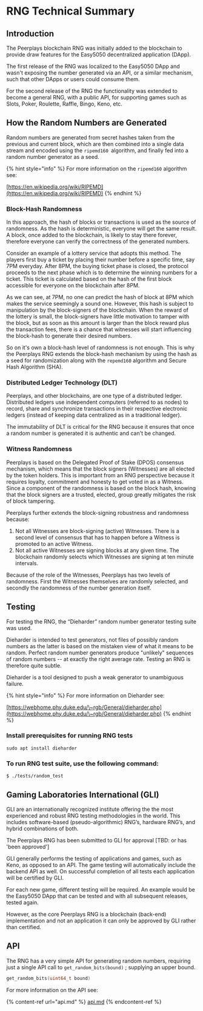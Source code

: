 # RNG Technical Summary

## Introduction <a href="randomnumbergenerationonpeerplays-howitsdone-howisrnggenerated" id="randomnumbergenerationonpeerplays-howitsdone-howisrnggenerated"></a>

The Peerplays blockchain RNG was initially added to the blockchain to provide draw features for the Easy5050 decentralized application (DApp).&#x20;

The first release of the RNG was localized to the Easy5050 DApp and wasn't exposing the number generated via an API, or a similar mechanism, such that other DApps or users could consume them.&#x20;

For the second release of the RNG the functionality was extended to become a general RNG, with a public API, for supporting games such as Slots, Poker, Roulette, Raffle, Bingo, Keno, etc.

## How the Random Numbers are Generated <a href="randomnumbergenerationonpeerplays-howitsdone-howisrnggenerated" id="randomnumbergenerationonpeerplays-howitsdone-howisrnggenerated"></a>

Random numbers are generated from secret hashes taken from the previous and current block, which are then combined into a single data stream and encoded using the  `ripemd160 `algorithm, and finally fed into a random number generator as a seed.

{% hint style="info" %}
For more information on the `ripemd160` algorithm see:

[https://en.wikipedia.org/wiki/RIPEMD](https://en.wikipedia.org/wiki/RIPEMD)
{% endhint %}

### **Block-Hash Randomness**

In this approach, the hash of blocks or transactions is used as the source of randomness. As the hash is deterministic, everyone will get the same result. A block, once added to the blockchain, is likely to stay there forever, therefore everyone can verify the correctness of the generated numbers.

Consider an example of a lottery service that adopts this method. The players first buy a ticket by placing their number before a specific time, say 7PM everyday. After 8PM, the buying ticket phase is closed, the protocol proceeds to the next phase which is to determine the winning numbers for a ticket. This ticket is calculated based on the hash of the first block accessible for everyone on the blockchain after 8PM.&#x20;

As we can see, at 7PM, no one can predict the hash of block at 8PM which makes the service seemingly a sound one. However, this hash is subject to manipulation by the block-signers of the blockchain. When the reward of the lottery is small, the block-signers have little motivation to tamper with the block, but as soon as this amount is larger than the block reward plus the transaction fees, there is a chance that witnesses will start influencing the block-hash to generate their desired numbers.&#x20;

So on it's own a block-hash level of randomness is not enough. This is why the Peerplays RNG extends the block-hash mechanism by using the hash as a seed for randomization along with the `repemd160` algorithm and Secure Hash Algorithm (SHA).

### Distributed Ledger Technology (DLT)

Peerplays, and other blockchains, are one type of a distributed ledger. Distributed ledgers use independent computers (referred to as nodes) to record, share and synchronize transactions in their respective electronic ledgers (instead of keeping data centralized as in a traditional ledger).&#x20;

The immutability of DLT is critical for the RNG because it ensures that once a random number is generated it is authentic and can't be changed.

### Witness Randomness

Peerplays is based on the Delegated Proof of Stake (DPOS) consensus mechanism, which means that the block signers (Witnesses) are all elected by the token holders. This is important from an RNG perspective because it requires loyalty, commitment and honesty to get voted in as a Witness. Since a component of the randomness is based on the block hash, knowing that the block signers are a trusted, elected, group greatly mitigates the risk of block tampering.

Peerplays further extends the block-signing robustness and randomness because:

1. Not all Witnesses are block-signing (active) Witnesses. There is a second level of consensus that has to happen before a Witness is promoted to an active Witness.
2. Not all active Witnesses are signing blocks at any given time. The blockchain randomly selects which Witnesses are signing at ten minute intervals.

Because of the role of the Witnesses, Peerplays has two levels of randomness. First the Witnesses themselves are randomly selected, and secondly the randomness of the number generation itself.&#x20;

## Testing

For testing the RNG, the “Dieharder” random number generator testing suite was used.

Dieharder is intended to test generators, not files of possibly random numbers as the latter is based on the mistaken view of what it means to be random. Perfect random number generators produce "unlikely" sequences of random numbers -- at exactly the right average rate. Testing an RNG is therefore quite subtle.

Dieharder is a tool designed to push a weak generator to unambiguous failure.

{% hint style="info" %}
For more information on Dieharder see:

[https://webhome.phy.duke.edu/\~rgb/General/dieharder.php](https://webhome.phy.duke.edu/\~rgb/General/dieharder.php)
{% endhint %}

### Install prerequisites for running RNG tests

```
sudo apt install dieharder
```

### To run RNG test suite, use the following command: <a href="randomnumbergenerationonpeerplays-howitsdone-torunrngtestsuite-usethefollowingcommand" id="randomnumbergenerationonpeerplays-howitsdone-torunrngtestsuite-usethefollowingcommand"></a>

```
$ ./tests/random_test 
```

## Gaming Laboratories International (GLI)

GLI are an internationally recognized institute offering the the most experienced and robust RNG testing methodologies in the world. This includes software-based (pseudo-algorithmic) RNG’s, hardware RNG’s, and hybrid combinations of both.

The Peerplays RNG has been submitted to GLI for approval \[TBD: or has 'been approved']

GLI generally performs the testing of applications and games, such as Keno, as opposed to an API. The game testing will automatically include the backend API as well. On successful completion of all tests each application will be certified by GLI.

For each new game, different testing will be required. An example would be the Easy5050 DApp that can be tested and with all subsequent releases, tested again.

However, as the core Peerplays RNG is a blockchain (back-end) implementation and not an application it can only be approved by GLI rather than certified.

## API

The RNG has a very simple API for generating random numbers,  requiring just a single API call to `get_random_bits(bound)` ; supplying an upper bound.

```cpp
get_random_bits(uint64_t bound) 
```

For more information on the API see:

{% content-ref url="api.md" %}
[api.md](api.md)
{% endcontent-ref %}
